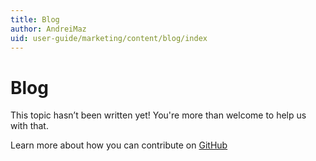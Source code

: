 ```yaml
---
title: Blog
author: AndreiMaz
uid: user-guide/marketing/content/blog/index
---
```

# Blog

This topic hasn’t been written yet! You're more than welcome to help us with that.

Learn more about how you can contribute on [GitHub](https://github.com/nopSolutions/nopCommerce-Docs/blob/master/CONTRIBUTING.md)
